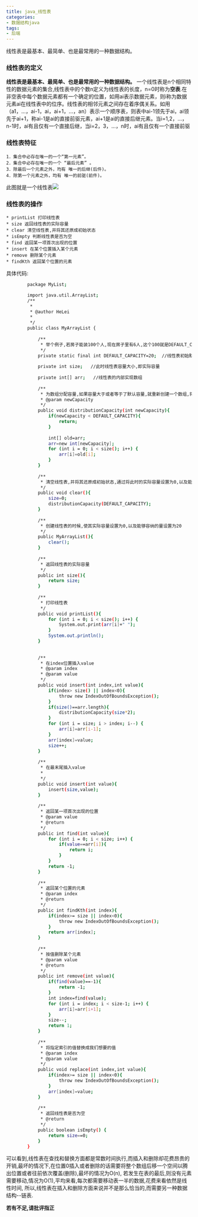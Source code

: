 ```yaml
---
title: java_线性表
categories:
- 数据结构java
tags:
- 后端
---
```


线性表是最基本、最简单、也是最常用的一种数据结构。

### 线性表的定义

**线性表是最基本、最简单、也是最常用的一种数据结构。** 一个线性表是n个相同特性的数据元素的集合,线性表中的个数n定义为线性表的长度，n=0时称为**空表**.在非空表中每个数据元素都有一个确定的位置，如用ai表示数据元素，则i称为数据元素ai在线性表中的位序。线性表的相邻元素之间存在着序偶关系。如用（a1，…，ai-1，ai，ai+1，…，an）表示一个顺序表，则表中ai-1领先于ai，ai领先于ai+1，称ai-1是ai的直接前驱元素，ai+1是ai的直接后继元素。当i=1,2，…，n-1时，ai有且仅有一个直接后继，当i=2，3，…，n时，ai有且仅有一个直接前驱

### 线性表特征

	1．集合中必存在唯一的一个“第一元素”。
	2．集合中必存在唯一的一个 “最后元素” 。
	3．除最后一个元素之外，均有 唯一的后继(后件)。
	4．除第一个元素之外，均有 唯一的前驱(前件)。

此图就是一个线性表![](http://images.cnitblog.com/blog/358550/201309/11011121-def3b944aa6a4f758dd3fa2639de2203.png)

### 线性表的操作

	* printList 打印线性表
	* size 返回线性表的实际容量
	* clear 清空线性表,并将其还原成初始状态
	* isEmpty 判断线性表是否为空
	* find 返回某一项首次出现的位置
	* insert 在某个位置插入某个元素
	* remove 删除某个元素
	* findKth 返回某个位置的元素

具体代码:

``` bash
		package MyList;

		import java.util.ArrayList;
		/**
		 * 
		 * @author HeLei
		 * 
		 */
		public class MyArrayList {
			
			/**
			 * 举个例子,若房子能装100个人,现在房子里有6人,这个100就是DEFAULT_CAPACITY,6 就是 size
			 */
			private static final int DEFAULT_CAPACITY=20;  //线性表初始默认容量大小,即容纳的量
			
			private int size;   //此时线性表容量大小,即实际容量
			
			private int[] arr;   //线性表的内部实现数组
			
			/**
			 * 为数组分配容量,如果容量大于或者等于了默认容量,就重新创建一个数组,将旧数组的值线性赋值给新数组
			 * @param newCapacity
			 */
			public void distributionCapacity(int newCapacity){
				if(newCapacity < DEFAULT_CAPACITY){
					return;
				}
				
				int[] old=arr;
				arr=new int[newCapacity];
				for (int i = 0; i < size(); i++) {
					arr[i]=old[i];
				}
			}
			
			/**
			 * 清空线性表,并将其还原成初始状态,通过将此时的实际容量设置为0,以及能够容纳的量设置为20
			 */
			public void clear(){
				size=0;
				distributionCapacity(DEFAULT_CAPACITY);
			}
			
			/**
			 * 创建线性表的时候,使其实际容量设置为0,以及能够容纳的量设置为20
			 */
			public MyArrayList(){
				clear();
			}
			
			/**
			 * 返回线性表的实际容量
			 */
			public int size(){
				return size;
			}
			
			/**
			 * 打印线性表
			 */
			public void printList(){
				for (int i = 0; i < size(); i++) {
					System.out.print(arr[i]+" ");
				}
				System.out.println();
			}
			
			
			/**
			 * 在index位置插入value
			 * @param index
			 * @param value
			 */
			public void insert(int index,int value){
				if(index> size() || index<0){
					throw new IndexOutOfBoundsException();
				}
				if(size()==arr.length){
					distributionCapacity(size*2);
				}
				for (int i = size; i > index; i--) {
					arr[i]=arr[i-1];
				}
				arr[index]=value;
				size++;
			}
			
			/**
			 * 在最末尾插入value
			 * 
			 */
			public void insert(int value){
				insert(size,value);
			}
			
			/**
			 * 返回某一项首次出现的位置
			 * @param value
			 * @return
			 */
			public int find(int value){
				for (int i = 0; i < size; i++) {
					if(value==arr[i]){
						return i;
					}
				}
				return -1;
			}
			
			/**
			 * 返回某个位置的元素
			 * @param index
			 * @return
			 */
			public int findKth(int index){
				if(index>= size || index<0){
					throw new IndexOutOfBoundsException();
				}
				return arr[index];
			}
			
			/**
			 * 按值删除某个元素
			 * @param value
			 * @return
			 */
			public int remove(int value){
				if(find(value)==-1){
					return -1;
				}
				int index=find(value);
				for (int i = index; i < size-1; i++) {
					arr[i]=arr[i+1];
				}
				size--;
				return 1;
			}
			
			/**
			 * 将指定索引的值替换成我们想要的值
			 * @param index
			 * @param value
			 */
			public void replace(int index,int value){
				if(index>= size || index<0){
					throw new IndexOutOfBoundsException();
				}
				arr[index]=value;
			}
			
			/**
			 * 返回线性表是否为空
			 * @return
			 */
			public boolean isEmpty() {
				return size==0;
			}
		}
```
可以看到,线性表在查找和替换方面都是常数时间执行,而插入和删除却花费昂贵的开销,最坏的情况下,在位置0插入或者删除的话需要将整个数组后移一个空间以腾出位置或者往前依次覆盖(删除),最坏的情况为O(n),
若发生在表的最后,则没有元素需要移动,情况为O(1),平均来看,每次都需要移动表一半的数据,花费来看依然是线性时间,
所以,线性表在插入和删除方面来说并不是那么恰当的,而需要另一种数据结构--链表.

**若有不足,请批评指正**

